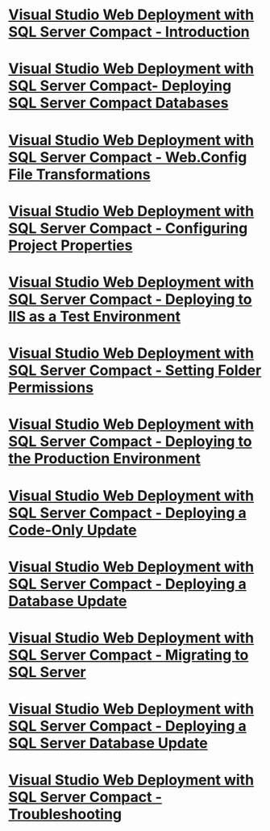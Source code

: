 # [Visual Studio Web Deployment with SQL Server Compact - Introduction](deployment-to-a-hosting-provider-introduction-1-of-12.md)
# [Visual Studio Web Deployment with SQL Server Compact- Deploying SQL Server Compact Databases](deployment-to-a-hosting-provider-deploying-sql-server-compact-databases-2-of-12.md)
# [Visual Studio Web Deployment with SQL Server Compact - Web.Config File Transformations](deployment-to-a-hosting-provider-web-config-file-transformations-3-of-12.md)
# [Visual Studio Web Deployment with SQL Server Compact - Configuring Project Properties](deployment-to-a-hosting-provider-configuring-project-properties-4-of-12.md)
# [Visual Studio Web Deployment with SQL Server Compact - Deploying to IIS as a Test Environment](deployment-to-a-hosting-provider-deploying-to-iis-as-a-test-environment-5-of-12.md)
# [Visual Studio Web Deployment with SQL Server Compact - Setting Folder Permissions](deployment-to-a-hosting-provider-setting-folder-permissions-6-of-12.md)
# [Visual Studio Web Deployment with SQL Server Compact - Deploying to the Production Environment](deployment-to-a-hosting-provider-deploying-to-the-production-environment-7-of-12.md)
# [Visual Studio Web Deployment with SQL Server Compact - Deploying a Code-Only Update](deployment-to-a-hosting-provider-deploying-a-code-only-update-8-of-12.md)
# [Visual Studio Web Deployment with SQL Server Compact - Deploying a Database Update](deployment-to-a-hosting-provider-deploying-a-database-update-9-of-12.md)
# [Visual Studio Web Deployment with SQL Server Compact - Migrating to SQL Server](deployment-to-a-hosting-provider-migrating-to-sql-server-10-of-12.md)
# [Visual Studio Web Deployment with SQL Server Compact - Deploying a SQL Server Database Update](deployment-to-a-hosting-provider-deploying-a-sql-server-database-update-11-of-12.md)
# [Visual Studio Web Deployment with SQL Server Compact - Troubleshooting](deployment-to-a-hosting-provider-creating-and-installing-deployment-packages-12-of-12.md)
